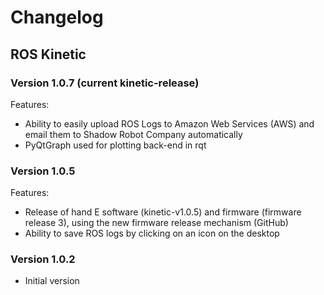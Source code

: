 # Changelog 
## ROS Kinetic

### Version 1.0.7 (current kinetic-release) 

Features:

* Ability to easily upload ROS Logs to Amazon Web Services (AWS) and email them to Shadow Robot Company automatically
* PyQtGraph used for plotting back-end in rqt

### Version 1.0.5

Features:

* Release of hand E software (kinetic-v1.0.5) and firmware (firmware release 3), using the new firmware release mechanism (GitHub)
* Ability to save ROS logs by clicking on an icon on the desktop

### Version 1.0.2

* Initial version
